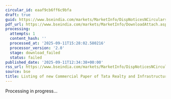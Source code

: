 ```yaml
---
circular_id: eaaf9cb6ff6c9bfa
draft: true
guid: https://www.bseindia.com/markets/MarketInfo/DispNoticesNCirculars.aspx?Noticeid={E39DC8EC-A442-41D1-A77B-61D8C11DAFCB}&noticeno=20250911-53&dt=09/11/2025&icount=53&totcount=86&flag=0
pdf_url: https://www.bseindia.com/markets/MarketInfo/DownloadAttach.aspx?id=20250911-53&attachedId=
processing:
  attempts: 1
  content_hash: ''
  processed_at: '2025-09-11T15:28:02.580216'
  processor_version: '2.0'
  stage: download_failed
  status: failed
published_date: '2025-09-11T12:34:38+00:00'
rss_url: https://www.bseindia.com/markets/MarketInfo/DispNoticesNCirculars.aspx?Noticeid={E39DC8EC-A442-41D1-A77B-61D8C11DAFCB}&noticeno=20250911-53&dt=09/11/2025&icount=53&totcount=86&flag=0
source: bse
title: Listing of new Commercial Paper of Tata Realty and Infrastructure Limited
---
```


Processing in progress...